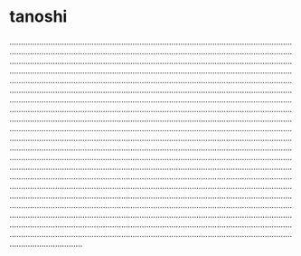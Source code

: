 # tanoshi

............................................................................................................................................................................................................................................................................................................................................................................................................................................................................................................................................................................................................................................................................................................................................................................................................................................................................................................................................................................................................................................................................................................................................................................................................................................................................................................................................................................................................................................................................................................................................................................................................................................................................................................................................................................................................................................................................................................................................................................................................................................................................................................................................................................................................................................................................................................................................................................................................................................................................................................................................................................................................................................................................................................................................